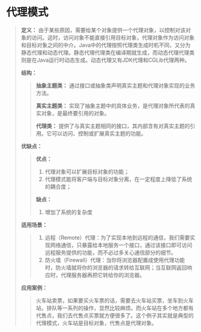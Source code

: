 

# 代理模式

> **定义：** 由于某些原因，需要给某个对象提供一个代理对象，以控制对该对象的访问。这时，访问对象不能直接引用目标对象，代理对象作为访问对象和目标对象之间的中介。Java中的代理按照代理类生成时机不同，又分为静态代理和动态代理。静态代理代理类在编译期就生成，而动态代理代理类则是在Java运行时动态生成。动态代理又有JDK代理和CGLib代理两种。
>
> **结构：**
>
> > **抽象主题类：** 通过接口或抽象类声明真实主题和代理对象实现的业务方法。
> >
> > **真实主题类：** 实现了抽象主题中的具体业务，是代理对象所代表的真实对象，是最终要引用的对象。
> >
> > **代理类：** 提供了与真实主题相同的接口，其内部含有对真实主题的引用。它可以访问、控制或扩展真实主题的功能。
>
> **优缺点：**
>
> > **优点：**
> >
> > 1. 代理对象可以扩展目标对象的功能；
> > 2. 代理模式能将客户端与目标对象分离，在一定程度上降低了系统的耦合度；
> >
> > **缺点：**
> >
> > 1. 增加了系统的复杂度
>
> **适用场景：**
>
> > 1. 远程（Remote）代理：为了实现本地到远程的通信，我们需要实现网络通信，只暴露给本地服务一个接口，通过该接口即可访问远程服务提供的功能，而不必过多关心通信部分的细节。
> > 2. 防火墙（Firewall）代理：当你将浏览器配置成使用代理功能时，防火墙就将你的浏览器的请求转给互联网；当互联网返回响应时，代理服务器再把它转给你的浏览器。
>
> **应用案例：**
>
> > 火车站卖票，如果要买火车票的话，需要去火车站买票，坐车到火车站，排队等一系列的操作，显然比较麻烦。而火车站在多个地方都有代售点，我们去代售点买票就方便很多了。这个例子其实就是典型的代理模式，火车站是目标对象，代售点是代理对象。